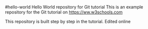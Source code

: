 #hello-world
Hello World repository for Git tutorial
This is an example repository for the Git tutorial on https://ww.w3schools.com

This repository is built step by step in the tutorial.
Edited online
